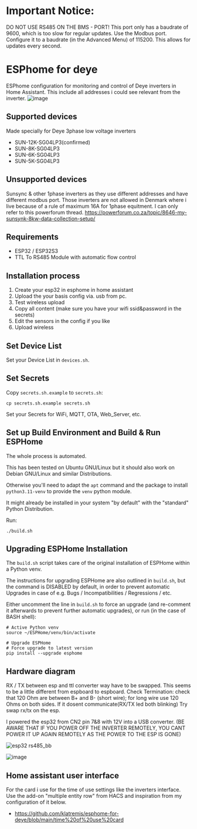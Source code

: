 # Important Notice:
DO NOT USE RS485 ON THE BMS - PORT! This port only has a baudrate of 9600, which is too slow for regular updates.
Use the Modbus port.
Configure it to a baudrate (in the Advanced Menu) of 115200. This allows for updates every second.

# ESPhome for deye
ESPhome configuration for monitoring and control of Deye inverters in Home Assistant.
This include all addresses i could see relevant from the inverter.
![image](https://user-images.githubusercontent.com/22115157/211201343-1d54cada-4b2c-40b0-88c4-faf31e17fead.png)

## Supported devices
Made specially for Deye 3phase low voltage inverters
* SUN-12K-SG04LP3(confirmed)
* SUN-8K-SG04LP3
* SUN-6K-SG04LP3
* SUN-5K-SG04LP3

## Unsupported devices
Sunsync & other 1phase inverters as they use different addresses and have different modbus port. Those inverters are not allowed in Denmark where i live because of a rule of maximum 16A for 1phase equitment.
I can only refer to this powerforum thread. https://powerforum.co.za/topic/8646-my-sunsynk-8kw-data-collection-setup/

## Requirements
* ESP32 / ESP32S3
* TTL To RS485 Module with automatic flow control

## Installation process
1. Create your esp32 in esphome in home assistant
2. Upload the your basis config via. usb from pc.
3. Test wireless upload
4. Copy all content (make sure you have your wifi ssid&password in the secrets)
5. Edit the sensors in the config if you like
6. Upload wireless

## Set Device List
Set your Device List in `devices.sh`.

## Set Secrets
Copy `secrets.sh.example` to `secrets.sh`:

```
cp secrets.sh.example secrets.sh
```

Set your Secrets for WiFi, MQTT, OTA, Web_Server, etc.

## Set up Build Environment and Build & Run ESPHome
The whole process is automated.

This has been tested on Ubuntu GNU/Linux but it should also work on Debian GNU/Linux and similar Distributions.

Otherwise you'll need to adapt the `apt` command and the package to install `python3.11-venv` to provide the `venv` python module.

It might already be installed in your system "by default" with the "standard" Python Distribution.

Run:

```
./build.sh
```

## Upgrading ESPHome Installation
The `build.sh` script takes care of the original installation of ESPHome within a Python venv.

The instructions for upgrading ESPHome are also outlined in `build.sh`, but the command is DISABLED by default, in order to prevent automatic Upgrades in case of e.g. Bugs / Incompatibilities / Regressions / etc. 

Either uncomment the line in `build.sh` to force an upgrade (and re-comment it afterwards to prevent further automatic upgrades), or run (in the case of BASH shell):

```
# Active Python venv
source ~/ESPHome/venv/bin/activate

# Upgrade ESPHome
# Force upgrade to latest version
pip install --upgrade esphome
```

## Hardware diagram

RX / TX between esp and ttl converter way have to be swapped. This seems to be a little different from espboard to espboard.
Check Termination: check that 120 Ohm are between B+ and B- (short wire); for long wire use 120 Ohms on both sides.
If it dosent communicate(RX/TX led both blinking) Try swap rx/tx on the esp.

I powered the esp32 from CN2 pin 7&8 with 12V into a USB converter.
(BE AWARE THAT IF YOU POWER OFF THE INVERTER REMOTELY, YOU CANT POWER IT UP AGAIN REMOTELY AS THE POWER TO THE ESP IS GONE)

![esp32 rs485_bb](https://user-images.githubusercontent.com/22115157/211201233-f5fe9189-e6b3-4ee1-9baa-48068f078127.jpg)

![image](https://github.com/luckylinux/esphome-for-deye/assets/7126291/615df540-39a8-4c8b-96da-6476480698f5)

## Home assistant user interface
For the card i use for the time of use settings like the inverters interface. Use the add-on "multiple entity row" from HACS and inspiration from my configuration of it below.
* https://github.com/klatremis/esphome-for-deye/blob/main/time%20of%20use%20card


